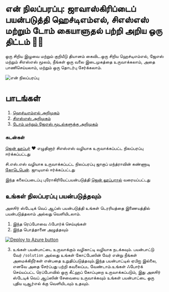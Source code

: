 # என் நிலப்பரப்பு:  ஜாவாஸ்கிரிப்டைப் பயன்படுத்தி ஹெச்டிஎம்எல், சிஎஸ்எஸ் மற்றும் டோம் கையாளுதல் பற்றி அறிய ஒரு திட்டம் 🌵🌱

ஒரு சிறிய இழுவை மற்றும் குறியீடு தியானம் கைவிட.ஒரு சிறிய ஹெச்டிஎம்எல், ஜேஎஸ் மற்றும் சிஎஸ்எஸ் மூலம், நீங்கள் ஒரு வலை இடைமுகத்தை உருவாக்கலாம், அதை பாணிசெய்யலாம், மற்றும் ஒரு தொடர்பு சேர்க்கலாம்.

![என் நிலப்பரப்பு](../images/screenshot_gray.png)

# பாடங்கள்

1. [ஹெச்டிஎம்எல் அறிமுகம்](../1-intro-to-html/README.md)
2. [சிஎஸ்எஸ் அறிமுகம்](../2-intro-to-css/README.md)
3. [டோம் மற்றும் ஜேஎஸ் மூடல்களுக்கு அறிமுகம்](../3-intro-to-DOM-and-closures/README.md)

### கடன்கள்

[ஜென் லூப்பர்](https://www.twitter.com/jenlooper) ♥️ எழுதினார்
சிஎஸ்எஸ் வழியாக உருவாக்கப்பட்ட நிலப்பரப்பு ஈர்க்கப்பட்டது

சி.எஸ்.எஸ் வழியாக உருவாக்கப்பட்ட நிலப்பரப்பு ஜாகுப் மந்த்ராவின் கண்ணாடி [கோடெபென்](https://codepen.io/Rotarepmi/pen/rjpNZY). ஜாடியால் ஈர்க்கப்பட்டது 

இந்த கலைப்படைப்பு புரோகிரியேட்பயன்படுத்தி [ஜென் லூப்பரால்](http://jenlooper.com)  வரையப்பட்டது

## உங்கள் நிலப்பரப்பு பயன்படுத்தவும்

அஸூர் ஸ்டேடிக் வெப் ஆப்ஸ் பயன்படுத்தி உங்கள் டெரரியத்தை இணையத்தில் பயன்படுத்தலாம் அல்லது வெளியிடலாம். 

1. இந்த ரெப்போவை ஃபோர்க் செய்யுங்கள்
2. இந்த பொத்தானை அழுத்தவும்

[![Deploy to Azure button](https://aka.ms/deploytoazurebutton)](https://portal.azure.com/?feature.customportal=false&WT.mc_id=academic-77807-sagibbon#create/Microsoft.StaticApp)

3. உங்கள் பயன்பாட்டை உருவாக்கும் வழிகாட்டி வழியாக நடக்கவும்.  பயன்பாட்டு வேர் `/solution` அல்லது உங்கள் கோட்பேஸின் வேர் என்று நீங்கள் அமைக்கிறீர்கள் என்பதை உறுதிப்படுத்தவும்.இந்த பயன்பாட்டில் ஏபிஐ இல்லை, எனவே அதை சேர்ப்பது பற்றி கவலைப்பட வேண்டாம்.உங்கள் ஃபோர்க் செய்யப்பட்ட ரெப்போவில் ஒரு கீட்ஹப் கோப்புறை உருவாக்கப்படும், இது அஸூர் ஸ்டேடிக் வெப் ஆப்ஸின் சேவையை உருவாக்கவும் உங்கள் பயன்பாட்டை ஒரு புதிய யுஆர்எல் க்கு வெளியிடவும் உதவும்.

